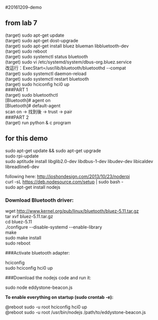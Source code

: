 #20161209-demo

## from lab 7
(target) sudo apt-get update  
(target) sudo apt-get dost-upgrade  
(target) sudo apt-get install bluez blueman libbluetooth-dev  
(target) sudo reboot  
(target) sudo systemctl status bluetooth  
(target) sudo vi /etc/systemd/system/dbus-org.bluez.service  
改這行：ExecStart=/usr/lib/bluetooth/bluetoothd --compat  
(target) sudo systemctl daemon-reload   
(target) sudo systemctl restart bluetooth  
(target) sudo hciconfig hci0 up  
###PART 1  
(target) sudo bluetoothctl   
[Bluetooth]# agent on   
[Bluetooth]# default-agent  
scan on -> 找到後 -> trust -> pair  
###PART 2  
(target) run python & c program

## for this demo  

sudo apt-get update && sudo apt-get upgrade  
sudo rpi-update  
sudo aptitude install libglib2.0-dev libdbus-1-dev libudev-dev libicaldev libreadline6-dev  

following here: http://joshondesign.com/2013/10/23/noderpi   
curl -sL https://deb.nodesource.com/setup | sudo bash -  
sudo apt-get install nodejs  


### Download Bluetooth driver:

wget http://www.kernel.org/pub/linux/bluetooth/bluez-5.11.tar.gz  
tar xvf bluez-5.11.tar.gz  
cd bluez-5.11  
./configure --disable-systemd --enable-library  
make  
sudo make install  
sudo reboot  


###Activate bluetooth adapter:

hciconfig  
sudo hciconfig hci0 up  


###Download the nodejs code and run it:

sudo node eddystone-beacon.js  

<b>To enable everything on startup (sudo crontab -e):</b>

@reboot sudo -u root hciconfig hci0 up  
@reboot sudo -u root /usr/bin/nodejs /path/to/eddystone-beacon.js  
